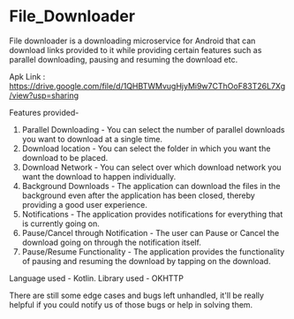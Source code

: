 # File_Downloader
File downloader is a downloading microservice for Android that can download links provided to it while providing certain features such as parallel downloading, pausing and resuming the download etc.

Apk Link : https://drive.google.com/file/d/1QHBTWMvugHjyMi9w7CThOoF83T26L7Xg/view?usp=sharing
  
Features provided-  
1. Parallel Downloading - You can select the number of parallel downloads you want to download at a single time.
2. Download location - You can select the folder in which you want the download to be placed.
3. Download Network - You can select over which download network you want the download to happen individually.
4. Background Downloads - The application can download the files in the background even after the application has been closed, thereby providing a good user experience.
5. Notifications - The application provides notifications for everything that is currently going on.
6. Pause/Cancel through Notification - The user can Pause or Cancel the download going on through the notification itself.
7. Pause/Resume Functionality - The application provides the functionality of pausing and resuming the download by tapping on the download.

Language used - Kotlin.
Library used - OKHTTP

There are still some edge cases and bugs left unhandled, it'll be really helpful if you could notify us of those bugs or help in solving them.
